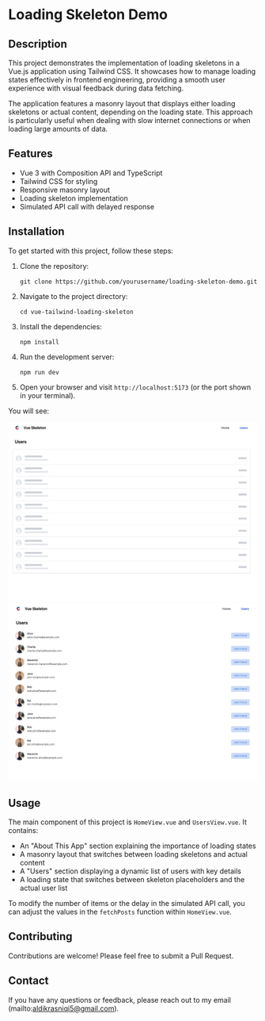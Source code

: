 # Loading Skeleton Demo

## Description

This project demonstrates the implementation of loading skeletons in a Vue.js application using Tailwind CSS. It showcases how to manage loading states effectively in frontend engineering, providing a smooth user experience with visual feedback during data fetching.

The application features a masonry layout that displays either loading skeletons or actual content, depending on the loading state. This approach is particularly useful when dealing with slow internet connections or when loading large amounts of data.

## Features

- Vue 3 with Composition API and TypeScript
- Tailwind CSS for styling
- Responsive masonry layout
- Loading skeleton implementation
- Simulated API call with delayed response

## Installation

To get started with this project, follow these steps:

1. Clone the repository:

   ```
   git clone https://github.com/yourusername/loading-skeleton-demo.git
   ```

2. Navigate to the project directory:

   ```
   cd vue-tailwind-loading-skeleton
   ```

3. Install the dependencies:

   ```
   npm install
   ```

4. Run the development server:

   ```
   npm run dev
   ```

5. Open your browser and visit `http://localhost:5173` (or the port shown in your terminal).

You will see:

![App Loading Screenshot](./src/assets/images/loading.png)
![App Success Screenshot](./src/assets/images/success.png)

## Usage

The main component of this project is `HomeView.vue` and `UsersView.vue`. It contains:

- An "About This App" section explaining the importance of loading states
- A masonry layout that switches between loading skeletons and actual content
- A "Users" section displaying a dynamic list of users with key details
- A loading state that switches between skeleton placeholders and the actual user list

To modify the number of items or the delay in the simulated API call, you can adjust the values in the `fetchPosts` function within `HomeView.vue`.

## Contributing

Contributions are welcome! Please feel free to submit a Pull Request.

## Contact

If you have any questions or feedback, please reach out to my email (mailto:aldikrasniqi5@gmail.com).
